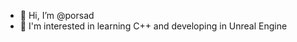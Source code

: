 - 👋 Hi, I’m @porsad
- 👀 I'm interested in learning C++ and developing in Unreal Engine 

<!---
porsad/porsad is a ✨ special ✨ repository because its `README.md` (this file) appears on your GitHub profile.
You can click the Preview link to take a look at your changes.
--->
